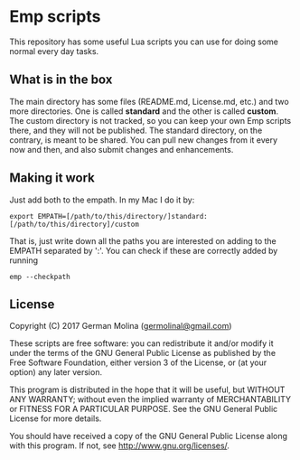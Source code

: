 # Emp scripts

This repository has some useful Lua scripts you can use for doing some
normal every day tasks.

## What is in the box

The main directory has some files (README.md, License.md, etc.) and two 
more directories. One is called **standard** and the other is called **custom**. The custom directory is not tracked, so you can keep your 
own Emp scripts there, and they will not be published. The standard
directory, on the contrary, is meant to be shared. You can pull new 
changes from it every now and then, and also submit changes and
enhancements.

## Making it work

Just add both to the empath. In my Mac I do it by:

```
export EMPATH=[/path/to/this/directory/]standard:[/path/to/this/directory]/custom
```

That is, just write down all the paths you are interested on adding to the EMPATH separated by ':'. You can check if these are correctly added by 
running 

```
emp --checkpath
```

## License

Copyright (C) 2017  German Molina (germolinal@gmail.com)

These scripts are free software: you can redistribute it and/or modify
it under the terms of the GNU General Public License as published by
the Free Software Foundation, either version 3 of the License, or
(at your option) any later version.

This program is distributed in the hope that it will be useful,
but WITHOUT ANY WARRANTY; without even the implied warranty of
MERCHANTABILITY or FITNESS FOR A PARTICULAR PURPOSE.  See the
GNU General Public License for more details.

You should have received a copy of the GNU General Public License
along with this program.  If not, see <http://www.gnu.org/licenses/>.

